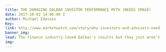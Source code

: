 ```yaml
---
title: THE DAMAGING DALBAR INVESTOR PERFORMANCE MYTH (NEEDS IMAGE)
date: 2017-10-02 14:06:00 Z
author: Michael Edesses
Key: 
link: http://www.marketwatch.com/story/why-investors-and-advisers-need-to-question-myths-about-their-performance-2017-09-28
banner_img: 
lead: The finance industry loved Dalbar's results but they just aren't at all credible
img: 
---
```


